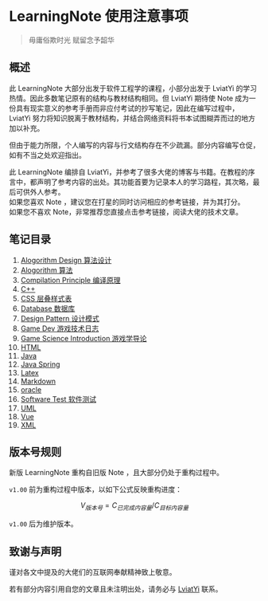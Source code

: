 # LearningNote 使用注意事项

> 毋庸俗欺时光 赋留念予韶华

## 概述

此 LearningNote 大部分出发于软件工程学的课程，小部分出发于 LviatYi 的学习热情。因此多数笔记原有的结构与教材结构相同。但 LviatYi 期待使 Note 成为一份具有现实意义的参考手册而非应付考试的抄写笔记，因此在编写过程中， LviatYi 努力将知识脱离于教材结构，并结合网络资料将书本试图糊弄而过的地方加以补充。

但由于能力所限，个人编写的内容与行文结构存在不少疏漏。部分内容编写仓促，如有不当之处欢迎指出。

此 LearningNote 编排自 LviatYi，并参考了很多大佬的博客与书籍。在教程的序言中，都声明了参考内容的出处。其功能首要为记录本人的学习路程，其次略，最后可供外人参考。  
如果您喜欢 Note ，建议您在打星的同时访问相应的参考链接，并为其打分。  
如果您不喜欢 Note，非常推荐您直接点击参考链接，阅读大佬的技术文章。

## 笔记目录

1. [Alogorithm Design 算法设计][algorithmdesign]
1. [Alogorithm 算法][algorithm]
1. [Compilation Principle 编译原理][compilationprinciplenote]
1. [C++][cpp]
1. [CSS 层叠样式表][css]
1. [Database 数据库][database]
1. [Design Pattern 设计模式][designpattern]
1. [Game Dev 游戏技术日志][gamedev]
1. [Game Science Introduction 游戏学导论][gamescienceintroduction]
1. [HTML][html]
1. [Java][java]
1. [Java Spring][javaspring]
1. [Latex][latex]
1. [Markdown][markdown]
1. [oracle][oracle]
1. [Software Test 软件测试][softwaretest]
1. [UML][uml]
1. [Vue][vue]
1. [XML][xml]

## 版本号规则

新版 LearningNote 重构自旧版 Note ，且大部分仍处于重构过程中。

`v1.00` 前为重构过程中版本，以如下公式反映重构进度：

$$
V_{版本号}=C_{已完成内容量}/C_{目标内容量}
$$

`v1.00` 后为维护版本。

## 致谢与声明

谨对各文中提及的大佬们的互联网奉献精神致上敬意。

若有部分内容引用自您的文章且未注明出处，请务必与 <a href="mailto:lviatyi@qq.com">LviatYi</a> 联系。

[algorithmdesign]: ./Algorithm-designNote/algorithm-design-note.md
[algorithm]: ./AlgorithmNote/algorithm-note.md
[compilationprinciplenote]: ./CompilationPrincipleNote/compilation-principle-note.md
[cpp]: ./CppNote/Cpp-note.md
[css]: ./CSSNote/CSS-note.md
[database]: ./DatabaseNote/Database-note.md
[designpattern]: ./DesignPatternNote/Design-Pattern-Note.md
[gamedev]: ./GameDevNote/Game-Development-Note.md
[gamescienceintroduction]: ./GameScienceIntroductionNote/Game-Science-Introduction-Note.md
[html]: ./HTMLNote/HTML-note.md
[java]: ./JavaNote/java-note.md
[javaspring]: ./JavaSpringNote/JavaSpring-note.md
[latex]: ./LatexNote/Latex-note.md
[markdown]: ./MarkdownNote/index.md
[oracle]: ./OracleNote/OracleNote.md
[softwaretest]: ./SoftwareTestNote/SoftwareTest-note.md
[uml]: ./UMLNote/UML-note.md
[vue]: ./VueNote/Vue-Note.md
[xml]: ./XMLNote/XML-note.md
